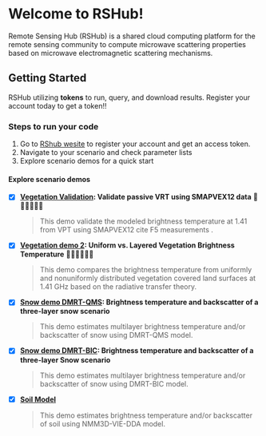 # Welcome to RSHub!
Remote Sensing Hub (RSHub) is a shared cloud computing platform for the remote sensing community to compute microwave scattering properties based on microwave electromagnetic scattering mechanisms.

## Getting Started
RSHub utilizing **tokens** to run, query, and download results. Register your account today to get a token!!

### Steps to run your code
1. Go to [RShub wesite](https://rshub.zju.edu.cn/Login) to register your account and get an access token.
2. Navigate to your scenario and check parameter lists
3. Explore scenario demos for a quick start
      
#### Explore scenario demos
- [x] **[Vegetation Validation](https://github.com/zjuiEMLab/rshub/blob/main/demo/Vegetation-Validation.ipynb): Validate passive VRT using SMAPVEX12 data** 🌵🌲🌳🎍🎋🌾

    > This demo validate the modeled brightness temperature at 1.41 from VPT using SMAPVEX12 cite F5 measurements .

- [x] **[Vegetation demo 2](https://github.com/zjuiEMLabrshub/blob/main/demo/Vegetation-demo-2.ipynb): Uniform vs. Layered Vegetation Brightness Temperature** 🌵🌲🌳🎍🎋🌾

    > This demo compares the brightness temperature from uniformly and nonuniformly distributed vegetation covered land surfaces at 1.41 GHz based on the radiative transfer theory.

- [x] **[Snow demo DMRT-QMS](https://github.com/zjuiEMLab/rshub/blob/main/demo/Snow-demo-DMRT-QMS.ipynb): Brightness temperature and backscatter of a three-layer snow scenario**

    > This demo estimates multilayer brightness temperature and/or backscatter of snow using DMRT-QMS model.

- [x] **[Snow demo DMRT-BIC](https://github.com/zjuiEMLab/rshub/blob/main/demo/Snow-demo-DMRT-BIC.ipynb): Brightness temperature and backscatter of a three-layer Snow scenario**

    > This demo estimates multilayer brightness temperature and/or backscatter of snow using DMRT-BIC model.

- [x] **[Soil Model](https://github.com/zjuiEMLab/rshub/blob/main/demo/Soil-demo-1.ipynb)**
    > This demo estimates brightness temperature and/or backscatter of soil using NMM3D-VIE-DDA model.
